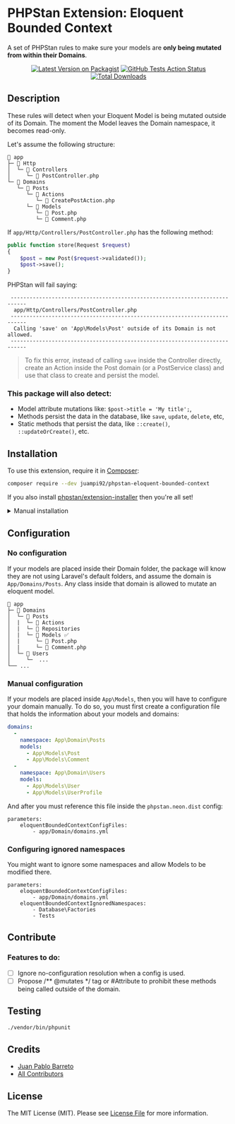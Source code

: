 # PHPStan Extension: Eloquent Bounded Context

A set of PHPStan rules to make sure your models are **only being mutated from within their Domains**.
<p align="center">
  <p align="center">
    <a href="https://packagist.org/packages/juampi92/phpstan-eloquent-bounded-context"><img src="https://img.shields.io/packagist/v/juampi92/phpstan-eloquent-bounded-context.svg?style=flat-square" alt="Latest Version on Packagist"></a>
    <a href="https://github.com/juampi92/phpstan-eloquent-bounded-context/actions?query=workflow%3Arun-tests+branch%3Amain"><img src="https://img.shields.io/github/workflow/status/juampi92/phpstan-eloquent-bounded-context/run-tests?label=tests" alt="GitHub Tests Action Status"></a>
    <a href="https://packagist.org/packages/juampi92/phpstan-eloquent-bounded-context"><img src="https://img.shields.io/packagist/dt/juampi92/phpstan-eloquent-bounded-context.svg?style=flat-square" alt="Total Downloads"></a>
  </p>
</p>

## Description

These rules will detect when your Eloquent Model is being mutated outside of its Domain. The moment the Model leaves the Domain namespace, it becomes read-only.

Let's assume the following structure:
```
📁 app
├─ 📁 Http
│  └─ 📁 Controllers
│     └─ 📃 PostController.php
└─ 📁 Domains
   └─ 📁 Posts
      └─ 📁 Actions
         └─ 📃 CreatePostAction.php
      └─ 📁 Models
         └─ 📃 Post.php
         └─ 📃 Comment.php
```

If `app/Http/Controllers/PostController.php` has the following method:

```php
public function store(Request $request)
{
    $post = new Post($request->validated());
    $post->save();
}
```

PHPStan will fail saying:

```
 ---------------------------------------------------------------------------
  app/Http/Controllers/PostController.php
 ---------------------------------------------------------------------------
  Calling 'save' on 'App\Models\Post' outside of its Domain is not allowed.
 ---------------------------------------------------------------------------
```

> To fix this error, instead of calling `save` inside the Controller directly, create an Action inside the Post domain (or a PostService class) and use that class to create and persist the model.

### This package will also detect:

- Model attribute mutations like: `$post->title = 'My title';`,
- Methods persist the data in the database, like `save`, `update`, `delete`, etc,
- Static methods that persist the data, like `::create()`, `::updateOrCreate()`, etc.

## Installation

To use this extension, require it in [Composer](https://getcomposer.org/):

```bash
composer require --dev juampi92/phpstan-eloquent-bounded-context
```

If you also install [phpstan/extension-installer](https://github.com/phpstan/extension-installer) then you're all set!

<details>
  <summary>Manual installation</summary>

If you don't want to use `phpstan/extension-installer`, include extension.neon in your project's PHPStan config:

```neon
includes:
    - vendor/juampi92/phpstan-eloquent-bounded-context/extension.neon
```
</details>

## Configuration

### No configuration

If your models are placed inside their Domain folder, the package will know they are not using Laravel's default folders, and assume the domain is `App/Domains/Posts`. Any class inside that domain is allowed to mutate an eloquent model. 

```
📁 app
├─ 📁 Domains
│  └─ 📁 Posts
│  |  └─ 📁 Actions
│  |  └─ 📁 Repositories
│  |  └─ 📁 Models ✅
│  |     └─ 📃 Post.php
│  |     └─ 📃 Comment.php
│  └─ 📁 Users
│     └─  ...
└── ...
```

### Manual configuration

If your models are placed inside `App\Models`, then you will have to configure your domain manually.
To do so, you must first create a configuration file that holds the information about your models and domains:

```yml
domains:
  -
    namespace: App\Domain\Posts
    models:
      - App\Models\Post
      - App\Models\Comment
  -
    namespace: App\Domain\Users
    models:
      - App\Models\User
      - App\Models\UserProfile
```

And after you must reference this file inside the `phpstan.neon.dist` config:

```neon
parameters:
	eloquentBoundedContextConfigFiles:
	    - app/Domain/domains.yml
```

### Configuring ignored namespaces

You might want to ignore some namespaces and allow Models to be modified there. 

```neon
parameters:
	eloquentBoundedContextConfigFiles:
		- app/Domain/domains.yml
	eloquentBoundedContextIgnoredNamespaces:
		- Database\Factories
		- Tests
```

## Contribute

### Features to do:

- [ ] Ignore no-configuration resolution when a config is used.
- [ ] Propose /** @mutates */ tag or #Attribute to prohibit these methods being called outside of the domain.

## Testing

```bash
./vendor/bin/phpunit
```

## Credits

- [Juan Pablo Barreto](https://github.com/juampi92)
- [All Contributors](../../contributors)

## License

The MIT License (MIT). Please see [License File](LICENSE.md) for more information.
